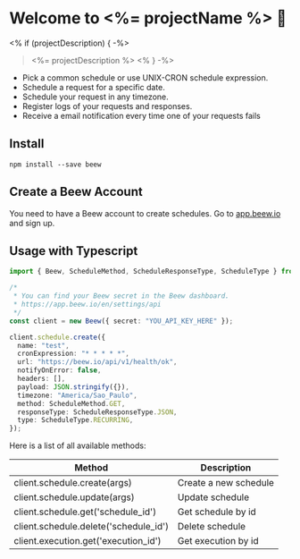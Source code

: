 # Welcome to <%= projectName %> 👋

<% if (projectDescription) { -%>

> <%= projectDescription %>
> <% } -%>

- Pick a common schedule or use UNIX-CRON schedule expression.
- Schedule a request for a specific date.
- Schedule your request in any timezone.
- Register logs of your requests and responses.
- Receive a email notification every time one of your requests fails

## Install

`npm install --save beew`

## Create a Beew Account

You need to have a Beew account to create schedules. Go to [app.beew.io](https://app.beew.io/) and sign up.

## Usage with Typescript

```typescript
import { Beew, ScheduleMethod, ScheduleResponseType, ScheduleType } from "beew";

/*
 * You can find your Beew secret in the Beew dashboard.
 * https://app.beew.io/en/settings/api
 */
const client = new Beew({ secret: "YOU_API_KEY_HERE" });

client.schedule.create({
  name: "test",
  cronExpression: "* * * * *",
  url: "https://beew.io/api/v1/health/ok",
  notifyOnError: false,
  headers: [],
  payload: JSON.stringify({}),
  timezone: "America/Sao_Paulo",
  method: ScheduleMethod.GET,
  responseType: ScheduleResponseType.JSON,
  type: ScheduleType.RECURRING,
});
```

Here is a list of all available methods:

| Method  | Description  |
|---|---|
| client.schedule.create(args)  | Create a new schedule  |
| client.schedule.update(args)  | Update schedule  |
| client.schedule.get('schedule_id')  | Get schedule by id  |
| client.schedule.delete('schedule_id')  | Delete schedule  |
| client.execution.get('execution_id')  | Get execution by id  |

